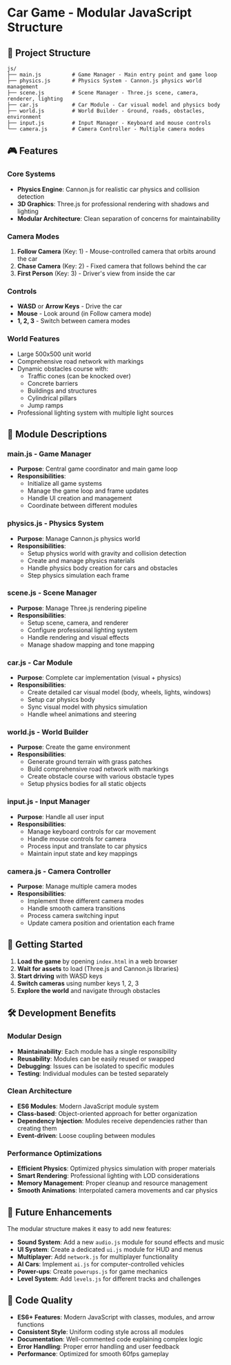 # Car Game - Modular JavaScript Structure

## 📁 Project Structure

```
js/
├── main.js          # Game Manager - Main entry point and game loop
├── physics.js       # Physics System - Cannon.js physics world management
├── scene.js         # Scene Manager - Three.js scene, camera, renderer, lighting
├── car.js           # Car Module - Car visual model and physics body
├── world.js         # World Builder - Ground, roads, obstacles, environment
├── input.js         # Input Manager - Keyboard and mouse controls
└── camera.js        # Camera Controller - Multiple camera modes
```

## 🎮 Features

### Core Systems
- **Physics Engine**: Cannon.js for realistic car physics and collision detection
- **3D Graphics**: Three.js for professional rendering with shadows and lighting
- **Modular Architecture**: Clean separation of concerns for maintainability

### Camera Modes
1. **Follow Camera** (Key: 1) - Mouse-controlled camera that orbits around the car
2. **Chase Camera** (Key: 2) - Fixed camera that follows behind the car
3. **First Person** (Key: 3) - Driver's view from inside the car

### Controls
- **WASD** or **Arrow Keys** - Drive the car
- **Mouse** - Look around (in Follow camera mode)
- **1, 2, 3** - Switch between camera modes

### World Features
- Large 500x500 unit world
- Comprehensive road network with markings
- Dynamic obstacles course with:
  - Traffic cones (can be knocked over)
  - Concrete barriers
  - Buildings and structures
  - Cylindrical pillars
  - Jump ramps
- Professional lighting system with multiple light sources

## 🔧 Module Descriptions

### main.js - Game Manager
- **Purpose**: Central game coordinator and main game loop
- **Responsibilities**:
  - Initialize all game systems
  - Manage the game loop and frame updates
  - Handle UI creation and management
  - Coordinate between different modules

### physics.js - Physics System
- **Purpose**: Manage Cannon.js physics world
- **Responsibilities**:
  - Setup physics world with gravity and collision detection
  - Create and manage physics materials
  - Handle physics body creation for cars and obstacles
  - Step physics simulation each frame

### scene.js - Scene Manager
- **Purpose**: Manage Three.js rendering pipeline
- **Responsibilities**:
  - Setup scene, camera, and renderer
  - Configure professional lighting system
  - Handle rendering and visual effects
  - Manage shadow mapping and tone mapping

### car.js - Car Module
- **Purpose**: Complete car implementation (visual + physics)
- **Responsibilities**:
  - Create detailed car visual model (body, wheels, lights, windows)
  - Setup car physics body
  - Sync visual model with physics simulation
  - Handle wheel animations and steering

### world.js - World Builder
- **Purpose**: Create the game environment
- **Responsibilities**:
  - Generate ground terrain with grass patches
  - Build comprehensive road network with markings
  - Create obstacle course with various obstacle types
  - Setup physics bodies for all static objects

### input.js - Input Manager
- **Purpose**: Handle all user input
- **Responsibilities**:
  - Manage keyboard controls for car movement
  - Handle mouse controls for camera
  - Process input and translate to car physics
  - Maintain input state and key mappings

### camera.js - Camera Controller
- **Purpose**: Manage multiple camera modes
- **Responsibilities**:
  - Implement three different camera modes
  - Handle smooth camera transitions
  - Process camera switching input
  - Update camera position and orientation each frame

## 🚀 Getting Started

1. **Load the game** by opening `index.html` in a web browser
2. **Wait for assets** to load (Three.js and Cannon.js libraries)
3. **Start driving** with WASD keys
4. **Switch cameras** using number keys 1, 2, 3
5. **Explore the world** and navigate through obstacles

## 🛠️ Development Benefits

### Modular Design
- **Maintainability**: Each module has a single responsibility
- **Reusability**: Modules can be easily reused or swapped
- **Debugging**: Issues can be isolated to specific modules
- **Testing**: Individual modules can be tested separately

### Clean Architecture
- **ES6 Modules**: Modern JavaScript module system
- **Class-based**: Object-oriented approach for better organization
- **Dependency Injection**: Modules receive dependencies rather than creating them
- **Event-driven**: Loose coupling between modules

### Performance Optimizations
- **Efficient Physics**: Optimized physics simulation with proper materials
- **Smart Rendering**: Professional lighting with LOD considerations
- **Memory Management**: Proper cleanup and resource management
- **Smooth Animations**: Interpolated camera movements and car physics

## 🎯 Future Enhancements

The modular structure makes it easy to add new features:

- **Sound System**: Add a new `audio.js` module for sound effects and music
- **UI System**: Create a dedicated `ui.js` module for HUD and menus
- **Multiplayer**: Add `network.js` for multiplayer functionality
- **AI Cars**: Implement `ai.js` for computer-controlled vehicles
- **Power-ups**: Create `powerups.js` for game mechanics
- **Level System**: Add `levels.js` for different tracks and challenges

## 📝 Code Quality

- **ES6+ Features**: Modern JavaScript with classes, modules, and arrow functions
- **Consistent Style**: Uniform coding style across all modules
- **Documentation**: Well-commented code explaining complex logic
- **Error Handling**: Proper error handling and user feedback
- **Performance**: Optimized for smooth 60fps gameplay

